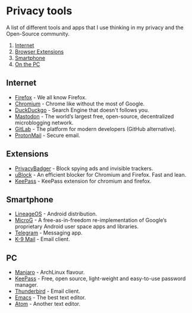 # Privacy tools

A list of different tools and apps that I use thinking in my privacy and the Open-Source community.

1. [Internet](#internet)
2. [Browser Extensions](#extensions) 
2. [Smartphone](#smarhphone)
2. [On the PC](#pc)

## Internet

* [Firefox](https://www.mozilla.org/es-ES/firefox/) - We all know Firefox.
* [Chromium](http://www.chromium.org/) - Chrome like without the most of Google.
* [DuckDuckgo](https://duckduckgo.com/) - Search Engine that doesn't follows you.
* [Mastodon](https://joinmastodon.org/) - The world’s largest free, open-source, decentralized microblogging network.
* [GitLab](https://about.gitlab.com/) - The platform for modern developers (GitHub alternative).
* [ProtonMail](https://protonmail.com/) - Secure email.

## Extensions

* [PrivacyBadger](https://www.eff.org/privacybadger) - Block spying ads and invisible trackers.
* [uBlock](https://github.com/gorhill/uBlock) - An efficient blocker for Chromium and Firefox. Fast and lean.
* [KeePass](https://github.com/pfn/passifox) - KeePass extension for chromium and firefox.

## Smartphone

* [LineageOS](https://lineageos.org/) - Android distribution.
* [MicroG](https://microg.org/) - A free-as-in-freedom re-implementation of Google’s proprietary Android user space apps and libraries.
* [Telegram](https://telegram.org/) - Messaging app.
* [K-9 Mail](https://k9mail.github.io/) - Email client.

## PC

* [Manjaro](https://manjaro.org/) - ArchLinux flavour.
* [KeePass](http://keepass.info/) - Free, open source, light-weight and easy-to-use password manager.
* [Thunderbird](https://www.mozilla.org/es-ES/thunderbird/) - Email client.
* [Emacs](https://www.gnu.org/software/emacs/) - The best text editor.
* [Atom](https://github.atom.io/) - Another text editor.
